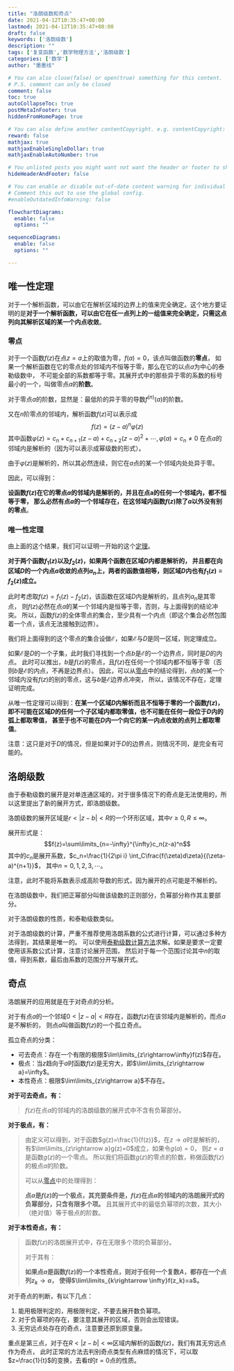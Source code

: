 ```yaml
---
title: "洛朗级数和奇点"
date: 2021-04-12T10:35:47+08:00
lastmod: 2021-04-12T10:35:47+08:00
draft: false
keywords: ['洛朗级数']
description: ""
tags: ['复变函数','数学物理方法','洛朗级数']
categories: ['数学']
author: "墨墨线"

# You can also close(false) or open(true) something for this content.
# P.S. comment can only be closed
comment: false
toc: true
autoCollapseToc: true
postMetaInFooter: true
hiddenFromHomePage: true

# You can also define another contentCopyright. e.g. contentCopyright: "This is another copyright."
reward: false
mathjax: true
mathjaxEnableSingleDollar: true
mathjaxEnableAutoNumber: true

# You unlisted posts you might want not want the header or footer to show
hideHeaderAndFooter: false

# You can enable or disable out-of-date content warning for individual post.
# Comment this out to use the global config.
#enableOutdatedInfoWarning: false

flowchartDiagrams:
  enable: false
  options: ""

sequenceDiagrams: 
  enable: false
  options: ""

---
```


## 唯一性定理
对于一个解析函数，可以由它在解析区域的边界上的值来完全确定。这个地方要证明的是<span id="唯一性定理">**对于一个解析函数，可以由它在任一点列上的一组值来完全确定，只需这点列向其解析区域的某一个内点收敛**</span>。

### 零点
对于一个函数$f(z)$在点$z=a$上的取值为零，$f(a)=0$，该点叫做函数的**零点**，
如果一个解析函数在它的零点处的邻域内不恒等于零，那么在它的以点$a$为中心的泰勒级数中，
不可能全部的系数都等于零。其展开式中的那些异于零的系数的标号最小的一个，叫做零点$a$的**阶数**。

对于零点$a$的阶数，显然是：最低阶的异于零的导数$f^{(n)}(a)$的阶数。

又在$n$阶零点的邻域内，解析函数$f(z)$可以表示成
$$f(z)=(z-a)^n\varphi(z)$$
其中函数$\varphi(z)=c_n+c_{n+1}(z-a)+c_{n+2}(z-a)^2+\cdots,\varphi(a)=c_n\not=0$
在点$a$的邻域内是解析的（因为可以表示成幂级数的形式）。

由于$\varphi(z)$是解析的，所以其必然连续，则它在$a$点的某一个邻域内处处异于零。

因此，可以得到：

**设函数$f(z)$在它的零点$a$的邻域内是解析的，并且在点a的任何一个邻域内，都不恒等于零，
那么必然有点$a$的一个邻域存在，在这邻域内函数$f(z)$除了$a$以外没有别的零点**。

### 唯一性定理
由上面的这个结果，我们可以证明一开始的这个[定理](#唯一性定理)。

**对于两个函数$f_1(z)$以及$f_2(z)$，如果两个函数在区域$D$内都是解析的，
并且都在向区域$D$的一个内点$a$收敛的点列$a_n$上，两者的函数值相等，则区域$D$内也有$f_1(z)\equiv f_2(z)$成立。**

此时考虑取$f(z)=f_1(z)-f_2(z)$，该函数在区域$D$内是解析的，且点列$a_n$是其零点，
则$f(z)$必然在点$a$的某一个邻域内是恒等于零，否则，与上面得到的结论冲突。
所以，函数$f(z)$的全体零点的集合，至少具有一个内点（即这个集合必然包围着一个点，该点无法接触到边界）。

我们将上面得到的这个零点的集合设做$\mathscr{E}$，如果$\mathscr{E}$与$D$是同一区域，则定理成立。

如果$\mathscr{E}$是$D$的一个子集，此时我们寻找到一个点$b$是$\mathscr{E}$的一个边界点，同时是$D$的内点。
此时可以推出，$b$是$f(z)$的零点，且$f(z)$在任何一个邻域内都不恒等于零（否则$b$是$\mathscr{E}$的内点，不再是边界点）。
因此，可以从[零点](#零点)中的结论得到，点$b$的某一个邻域内没有$f(z)$的别的零点，这与$b$是$\mathscr{E}$边界点冲突，
所以，该情况不存在，定理证明完成。

从唯一性定理可以得到：**在某一个区域$D$内解析而且不恒等于零的一个函数$f(z)$，
即不可能在区域$D$的任何一个子区域内都取零值，也不可能在任何一段位于$D$内的弧上都取零值，
甚至于也不可能在$D$内一个向它的某一内点收敛的点列上都取零值**。

注意：这只是对于$D$的情况，但是如果对于$D$的边界点，则情况不同，是完全有可能的。

## 洛朗级数
由于泰勒级数的展开是对单连通区域的，对于很多情况下的奇点是无法使用的，所以这里提出了新的展开方式，即洛朗级数。

洛朗级数的展开区域是$r<|z-b|<R$的一个环形区域，其中$r\ge0,R\le\infty$。

展开形式是：
$$f(z)=\sum\limits_{n=-\infty}^{\infty}c_n(z-a)^n$$
其中的$c_n$是展开系数，$c_n=\frac{1}{2\pi i} \int_C\frac{f(\zeta)d\zeta}{(\zeta-a)^{n+1}}$，
其中$n=0,1,2,3,\cdots$。

注意，此时不能将系数表示成高阶导数的形式，因为展开的点可能是不解析的。

在洛朗级数中，我们把正幂部分叫做该级数的正则部分，负幂部分称作其主要部分。

对于洛朗级数的性质，和泰勒级数类似。

对于洛朗级数的计算，严重不推荐使用洛朗系数的公式进行计算，可以通过多种方法得到，其结果是唯一的。
可以使用[泰勒级数计算方法](/post/复变函数/复变函数的泰勒级数)求解。如果是要求一定要使用该系数公式计算，注意讨论展开范围，
然后对于每一个范围讨论其中$n$的取值，得到系数，最后由系数的范围分开写展开式。

## 奇点
洛朗展开的应用就是在于对奇点的分析。

对于有点$a$的一个邻域$0<|z-a|<R$存在，函数$f(z)$在该邻域内是解析的，而点$a$是不解析的，
则点$a$叫做函数$f(z)$的一个孤立奇点。

孤立奇点的分类：
- 可去奇点：存在一个有限的极限$\lim\limits_{z\rightarrow\infty}f(z)$存在。
- 极点：当$z$趋向于$a$时函数$f(z)$是无穷大，即$\lim\limits_{z\rightarrow a}=\infty$。
- 本性奇点：极限$\lim\limits_{z\rightarrow a}$不存在。

**对于可去奇点，有：**

> $f(z)$在点$a$的邻域内的洛朗级数的展开式中不含有负幂部分。

**对于极点，有：**

>由定义可以得到，对于函数$g(z)=\frac{1}{f(z)}$，在$z\rightarrow
>a$时是解析的，有$\lim\limits_{z\rightarrow a}g(z)=0$成立，如果令$g(a)=0$，
>则$z=a$是函数$g(z)$的一个零点。
>所以我们将函数$g(z)$的零点的阶数，称做函数$f(z)$的极点$a$的阶数。
>
>可以从[零点](#零点)中的处理得到：
>
>**点$a$是$f(z)$的一个极点，其充要条件是，$f(z)$在点$a$的邻域内的洛朗展开式的负幂部分，只含有限多个项。**
>且其展开式中的最低负幂项的次数，其大小（绝对值）等于极点的阶数。

**对于本性奇点，有：**

>函数$f(z)$的洛朗展开式中，存在无限多个项的负幂部分。
>
>对于其有：
>
>**如果点$a$是函数$f(z)$的一个本性奇点，则对于任何一个复数$A$，都存在一个点列$z_k\rightarrow a$，**
>**使得$\lim\limits_{k\rightarrow \infty}f(z_k)=a$。**

对于奇点的判断，有以下几点：
1. 能用极限判定的，用极限判定，不要去展开数负幂项。
2. 对于负幂项的存在，要注意其展开的区域，否则会出现错误。
3. 无穷远点处存在的奇点，注意要还原到原变量。

重点是第三点，对于在$R<|z-b|<\infty$区域内解析的函数$f(z)$，我们有其无穷远点作为奇点，
此时正常的方法去判别奇点类型有点麻烦的情况下，可以取$z=\frac{1}{t}$的变换，去看$t$的$t=0$点的性质。
